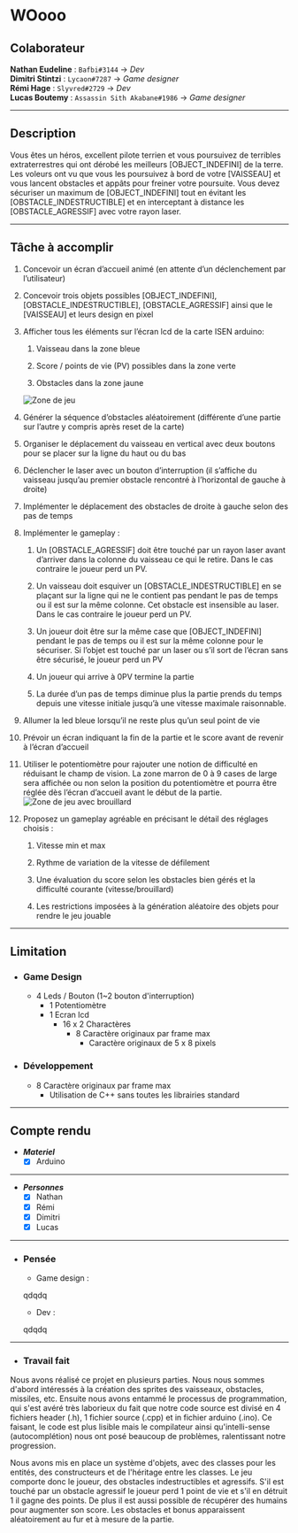 # WOooo

## Colaborateur

**Nathan Eudeline** : `Bafbi#3144` -> _Dev_  
**Dimitri Stintzi** : `Lycaon#7287` -> _Game designer_  
**Rémi Hage** : `Slyvred#2729` -> _Dev_  
**Lucas Boutemy** : `Assassin Sith Akabane#1986` -> _Game designer_

---

## Description

Vous êtes un héros, excellent pilote terrien et vous poursuivez de terribles extraterrestres qui ont
dérobé les meilleurs [OBJECT_INDEFINI] de la terre. Les voleurs ont vu que vous les poursuivez à bord
de votre [VAISSEAU] et vous lancent obstacles et appâts pour freiner votre poursuite. Vous devez
sécuriser un maximum de [OBJECT_INDEFINI] tout en évitant les [OBSTACLE_INDESTRUCTIBLE] et en
interceptant à distance les [OBSTACLE_AGRESSIF] avec votre rayon laser.

---

## Tâche à accomplir

1. Concevoir un écran d’accueil animé (en attente d’un déclenchement par l’utilisateur)

2. Concevoir trois objets possibles [OBJECT_INDEFINI], [OBSTACLE_INDESTRUCTIBLE], [OBSTACLE_AGRESSIF] ainsi que le [VAISSEAU] et leurs design en pixel

3. Afficher tous les éléments sur l’écran lcd de la carte ISEN arduino:

    1. Vaisseau dans la zone bleue

    2. Score / points de vie (PV) possibles dans la zone verte

    3. Obstacles dans la zone jaune  

    ![Zone de jeu](https://cdn.discordapp.com/attachments/676180251155365893/960168126689992704/unknown.png)

4. Générer la séquence d’obstacles aléatoirement (différente d’une partie sur l’autre y compris après reset de la carte)

5. Organiser le déplacement du vaisseau en vertical avec deux boutons pour se placer sur la ligne du haut ou du bas

6. Déclencher le laser avec un bouton d’interruption (il s’affiche du vaisseau jusqu’au premier obstacle rencontré à l’horizontal de gauche à droite)

7. Implémenter le déplacement des obstacles de droite à gauche selon des pas de temps

8. Implémenter le gameplay :

    1. Un [OBSTACLE_AGRESSIF] doit être touché par un rayon laser avant d’arriver dans la colonne du vaisseau ce qui le retire. Dans le cas contraire le joueur perd un PV.

    2. Un vaisseau doit esquiver un [OBSTACLE_INDESTRUCTIBLE] en se plaçant sur la ligne qui ne le contient pas pendant le pas de temps ou il est sur la même colonne. Cet  obstacle est insensible au laser. Dans le cas contraire le joueur perd un PV.

    3. Un joueur doit être sur la même case que [OBJECT_INDEFINI] pendant le pas de temps ou il est sur la même colonne pour le sécuriser. Si l’objet est touché par un laser ou s’il sort de l’écran sans être sécurisé, le joueur perd un PV

    4. Un joueur qui arrive à 0PV termine la partie

    5. La durée d’un pas de temps diminue plus la partie prends du temps depuis une vitesse initiale jusqu’à une vitesse maximale raisonnable.

9. Allumer la led bleue lorsqu’il ne reste plus qu’un seul point de vie

10. Prévoir un écran indiquant la fin de la partie et le score avant de revenir à l’écran d’accueil

11. Utiliser le potentiomètre pour rajouter une notion de difficulté en réduisant le champ de vision. La zone marron de 0 à 9 cases de large sera affichée ou non selon la position du potentiomètre et pourra être réglée dès l’écran d’accueil avant le début de la partie.  
![Zone de jeu avec brouillard](https://cdn.discordapp.com/attachments/676180251155365893/960173874614509618/unknown.png)

12. Proposez un gameplay agréable en précisant le détail des réglages choisis :

    1. Vitesse min et max

    2. Rythme de variation de la vitesse de défilement

    3. Une évaluation du score selon les obstacles bien gérés et la difficulté courante (vitesse/brouillard)

    4. Les restrictions imposées à la génération aléatoire des objets pour rendre le jeu jouable

---

## Limitation

- ### Game Design

  - 4 Leds / Bouton (1~2 bouton d'interruption)
    - 1 Potentiomètre
    - 1 Ecran lcd
      - 16 x 2 Charactères
        - 8 Caractère originaux par frame max
          - Caractère originaux de 5 x 8 pixels

- ### Développement

  - 8 Caractère originaux par frame max
    - Utilisation de C++ sans toutes les librairies standard

---

## Compte rendu

- _**Materiel**_
  - [x] Arduino

---

- _**Personnes**_
  - [x] Nathan
  - [x] Rémi
  - [x] Dimitri
  - [x] Lucas

---

- ### **Pensée**

  - Game design :  

  qdqdq

  - Dev :  
  
  qdqdq

---

- ### **Travail fait**

Nous avons réalisé ce projet en plusieurs parties. Nous nous sommes d'abord intéressés à la création des sprites des vaisseaux, obstacles, missiles, etc. Ensuite nous avons entammé le processus de programmation, qui s'est avéré très laborieux du fait que notre code source est divisé en 4 fichiers header (.h), 1 fichier source (.cpp) et in fichier arduino (.ino). Ce faisant, le code est plus lisible mais le compilateur ainsi qu'intelli-sense (autocomplétion) nous ont posé beaucoup de problèmes, ralentissant notre progression.

Nous avons mis en place un système d'objets, avec des classes pour les entités, des constructeurs et de l'héritage entre les classes. Le jeu comporte donc le joueur, des obstacles indestructibles et agressifs. S'il est touché par un obstacle agressif le joueur perd 1 point de vie et s'il en détruit 1 il gagne des points. De plus il est aussi possible de récupérer des humains pour augmenter son score. Les obstacles et bonus apparaissent aléatoirement au fur et à mesure de la partie.